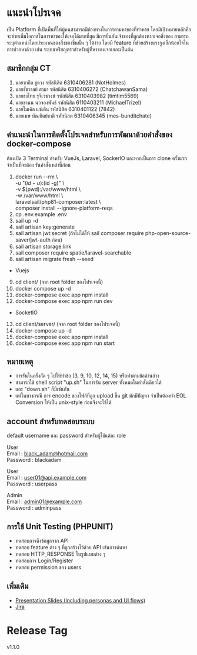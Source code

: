 # แนะนำโปรเจค
เป็น Platform ที่เปิดพื้นที่ให้ผู้คนสามารถมีช่องทางในการตามหาของที่ทำหาย โดยมีเป้าหมายหลักคือจะช่วยเพิ่มโอกาสในการหาของให้เจอได้มากที่สุด มีการยืนยันเจ้าของที่ถูกต้องหากเจอสิ่งของ สามารถระบุตำแหน่งโดยประมาณของสิ่งของชิ้นนั้น ๆ ได้ง่าย โดยมี feature ที่ช่วยสร้างแรงจูงเล็กน้อยใจในการช่วยหาด้วย เช่น ระบบเหรียญตราสำหรับผู้ที่หาของเจอเยอะเป็นต้น
  
## สมาชิกกลุ่ม CT
1. นายซาฮิล ชูดวง รหัสนิสิต 6310406281 (NotHolmes) 
2. นายชัชวาลย์ สามา รหัสนิสิต 6310406272 (ChatchawanSama)
3. นายธงไทย รุจิเวชวงษ์ รหัสนิสิต 6310403982 (timtim5569)
4. นายชานน นวจองพันธ์ รหัสนิสิต 6110403211 (MichaelTrizel)
5. นายไมเคิล แซ่เติน รหัสนิสิต 6310401122 (7842)
6. นายเมษ บัณฑิตย์ชาติ รหัสนิสต 6310406345 (mes-bunditchate)

## คำแนะนำในการติดตั้งโปรเจคสำหรับการพัฒนาด้วยคำสั่งของ docker-compose  
ต้องเปิด 3 Terminal สำหรับ VueJs, Laravel, SockerIO และหากเป็นการ clone ครั้งแรกจำเป็นที่จะต้อง
รันคำสั่งเหล่านี้ก่อน

1. docker run --rm \  
    -u "$(id -u):$(id -g)" \  
    -v $(pwd):/var/www/html \  
    -w /var/www/html \  
    laravelsail/php81-composer:latest \  
    composer install --ignore-platform-reqs  
2. cp .env.example .env
3. sail up -d
4. sail artisan key:generate
5. sail artisan jwt:secret (ถ้าไม่ได้ให้ sail composer require php-open-source-saver/jwt-auth ก่อน)
6. sail artisan storage:link
7. sail composer require spatie/laravel-searchable
8. sail artisan migrate:fresh --seed
- Vuejs
9. cd client/ (จาก root folder ของโปรเจคนี้)
10. docker compose up -d
11. docker-compose exec app npm install
12. docker-compose exec app npm run dev
- SocketIO
13. cd client/server/ (จาก root folder ของโปรเจคนี้)
14. docker-compose up -d
15. docker-compose exec app npm install
16. docker-compose exec app npm run start

## หมายเหตุ
- การรันในครั้งถัด ๆ ไปให้ทำข้อ (3, 9, 10, 12, 14, 15) หรือทำตามข้อด้านล่าง
- สามารถใช้ shell script "up.sh" ในการรัน server ทั้งหมดในคำสั่งเดียวได้
- และ "down.sh" ก็มีเช่นกัน
- แต่ในบางกรณี การ encode ของไฟล์ที่ถูก upload ขึ้น git มักมีปัญหา จำเป็นต้องทำ EOL Conversion ให้เป็น unix-style ก่อนจึงจะใช้ได้

## account สำหรับทดสอบระบบ
default username และ password สำหรับผู้ใช้แต่ละ role  
 
User  
Email : black_adam@hotmail.com  
Password : blackadam  
 
User  
Email : user01@api.example.com   
Password : userpass  
 
Admin   
Email : admin01@example.com  
Password : adminpass   

## การใช้ Unit Testing (PHPUNIT)
- ทดสอบการดึงข้อมูลจาก API
- ทดสอบ feature ต่าง ๆ ที่ถูกสร้างไว้ด้วย API เช่นการค้นหา
- ทดสอบ HTTP_RESPONSE ในรูปแบบต่าง ๆ 
- ทดสอบการ Login/Register
- ทดสอบ permission ของ users

## เพิ่มเติม
- [Presentation Slides (Including personas and UI flows)](https://www.canva.com/design/DAFO8hI0imA/7hDEhHs44yUERctCtxS-hg/view?utm_content=DAFO8hI0imA&utm_campaign=designshare&utm_medium=link&utm_source=publishsharelink)    
- [Jira](https://ct-project.atlassian.net/jira/software/projects/CT/boards/1/roadmap)  

# Release Tag
v1.1.0
